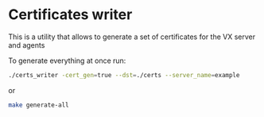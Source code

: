 # Certificates writer

This is a utility that allows to generate a set of certificates for the VX server and agents

To generate everything at once run:

```bash
./certs_writer -cert_gen=true --dst=./certs --server_name=example
```
or
```bash
make generate-all
```

